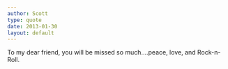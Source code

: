 ```yaml
---
author: Scott
type: quote
date: 2013-01-30
layout: default
---
```

To my dear friend, you will be missed so much....peace, love, and Rock-n-Roll.